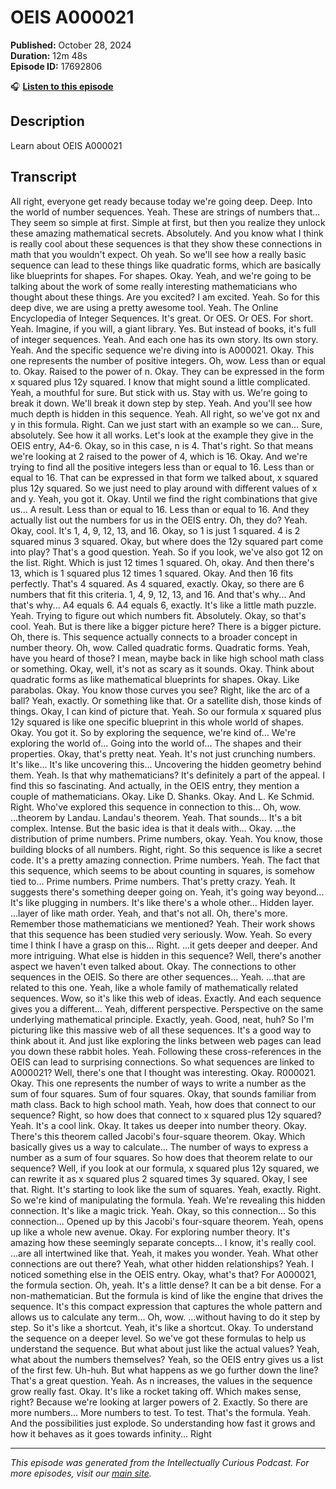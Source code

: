 # OEIS A000021

**Published:** October 28, 2024  
**Duration:** 12m 48s  
**Episode ID:** 17692806

🎧 **[Listen to this episode](https://intellectuallycurious.buzzsprout.com/2529712/episodes/17692806-oeis-a000021)**

## Description

Learn about OEIS A000021

## Transcript

All right, everyone get ready because today we're going deep. Deep. Into the world of number sequences. Yeah. These are strings of numbers that... They seem so simple at first. Simple at first, but then you realize they unlock these amazing mathematical secrets. Absolutely. And you know what I think is really cool about these sequences is that they show these connections in math that you wouldn't expect. Oh yeah. So we'll see how a really basic sequence can lead to these things like quadratic forms, which are basically like blueprints for shapes. For shapes. Okay. Yeah, and we're going to be talking about the work of some really interesting mathematicians who thought about these things. Are you excited? I am excited. Yeah. So for this deep dive, we are using a pretty awesome tool. Yeah. The Online Encyclopedia of Integer Sequences. It's great. Or OES. Or OES. For short. Yeah. Imagine, if you will, a giant library. Yes. But instead of books, it's full of integer sequences. Yeah. And each one has its own story. Its own story. Yeah. And the specific sequence we're diving into is A000021. Okay. This one represents the number of positive integers. Oh, wow. Less than or equal to. Okay. Raised to the power of n. Okay. They can be expressed in the form x squared plus 12y squared. I know that might sound a little complicated. Yeah, a mouthful for sure. But stick with us. Stay with us. We're going to break it down. We'll break it down step by step. Yeah. And you'll see how much depth is hidden in this sequence. Yeah. All right, so we've got nx and y in this formula. Right. Can we just start with an example so we can... Sure, absolutely. See how it all works. Let's look at the example they give in the OEIS entry, A4-6. Okay, so in this case, n is 4. That's right. So that means we're looking at 2 raised to the power of 4, which is 16. Okay. And we're trying to find all the positive integers less than or equal to 16. Less than or equal to 16. That can be expressed in that form we talked about, x squared plus 12y squared. So we just need to play around with different values of x and y. Yeah, you got it. Okay. Until we find the right combinations that give us... A result. Less than or equal to 16. Less than or equal to 16. And they actually list out the numbers for us in the OEIS entry. Oh, they do? Yeah. Okay, cool. It's 1, 4, 9, 12, 13, and 16. Okay, so 1 is just 1 squared. 4 is 2 squared minus 3 squared. Okay, but where does the 12y squared part come into play? That's a good question. Yeah. So if you look, we've also got 12 on the list. Right. Which is just 12 times 1 squared. Oh, okay. And then there's 13, which is 1 squared plus 12 times 1 squared. Okay. And then 16 fits perfectly. That's 4 squared. As 4 squared, exactly. Okay, so there are 6 numbers that fit this criteria. 1, 4, 9, 12, 13, and 16. And that's why... And that's why... A4 equals 6. A4 equals 6, exactly. It's like a little math puzzle. Yeah. Trying to figure out which numbers fit. Absolutely. Okay, so that's cool. Yeah. But is there like a bigger picture here? There is a bigger picture. Oh, there is. This sequence actually connects to a broader concept in number theory. Oh, wow. Called quadratic forms. Quadratic forms. Yeah, have you heard of those? I mean, maybe back in like high school math class or something. Okay, well, it's not as scary as it sounds. Okay. Think about quadratic forms as like mathematical blueprints for shapes. Okay. Like parabolas. Okay. You know those curves you see? Right, like the arc of a ball? Yeah, exactly. Or something like that. Or a satellite dish, those kinds of things. Okay, I can kind of picture that. Yeah. So our formula x squared plus 12y squared is like one specific blueprint in this whole world of shapes. Okay. You got it. So by exploring the sequence, we're kind of... We're exploring the world of... Going into the world of... The shapes and their properties. Okay, that's pretty neat. Yeah. It's not just crunching numbers. It's like... It's like uncovering this... Uncovering the hidden geometry behind them. Yeah. Is that why mathematicians? It's definitely a part of the appeal. I find this so fascinating. And actually, in the OEIS entry, they mention a couple of mathematicians. Okay. Like D. Shanks. Okay. And L. Ke Schmid. Right. Who've explored this sequence in connection to this... Oh, wow. ...theorem by Landau. Landau's theorem. Yeah. That sounds... It's a bit complex. Intense. But the basic idea is that it deals with... Okay. ...the distribution of prime numbers. Prime numbers, okay. Yeah. You know, those building blocks of all numbers. Right, right. So this sequence is like a secret code. It's a pretty amazing connection. Prime numbers. Yeah. The fact that this sequence, which seems to be about counting in squares, is somehow tied to... Prime numbers. Prime numbers. That's pretty crazy. Yeah. It suggests there's something deeper going on. Yeah, it's going way beyond... It's like plugging in numbers. It's like there's a whole other... Hidden layer. ...layer of like math order. Yeah, and that's not all. Oh, there's more. Remember those mathematicians we mentioned? Yeah. Their work shows that this sequence has been studied very seriously. Wow. Yeah. So every time I think I have a grasp on this... Right. ...it gets deeper and deeper. And more intriguing. What else is hidden in this sequence? Well, there's another aspect we haven't even talked about. Okay. The connections to other sequences in the OEIS. So there are other sequences... Yeah. ...that are related to this one. Yeah, like a whole family of mathematically related sequences. Wow, so it's like this web of ideas. Exactly. And each sequence gives you a different... Yeah, different perspective. Perspective on the same underlying mathematical principle. Exactly, yeah. Good, neat, huh? So I'm picturing like this massive web of all these sequences. It's a good way to think about it. And just like exploring the links between web pages can lead you down these rabbit holes. Yeah. Following these cross-references in the OEIS can lead to surprising connections. So what sequences are linked to A000021? Well, there's one that I thought was interesting. Okay. R000021. Okay. This one represents the number of ways to write a number as the sum of four squares. Sum of four squares. Okay, that sounds familiar from math class. Back to high school math. Yeah, how does that connect to our sequence? Right, so how does that connect to x squared plus 12y squared? Yeah. It's a cool link. Okay. It takes us deeper into number theory. Okay. There's this theorem called Jacobi's four-square theorem. Okay. Which basically gives us a way to calculate... The number of ways to express a number as a sum of four squares. So how does that theorem relate to our sequence? Well, if you look at our formula, x squared plus 12y squared, we can rewrite it as x squared plus 2 squared times 3y squared. Okay, I see that. Right. It's starting to look like the sum of squares. Yeah, exactly. Right. So we're kind of manipulating the formula. Yeah. We're revealing this hidden connection. It's like a magic trick. Yeah. Okay, so this connection... So this connection... Opened up by this Jacobi's four-square theorem. Yeah, opens up like a whole new avenue. Okay. For exploring number theory. It's amazing how these seemingly separate concepts... I know, it's really cool. ...are all intertwined like that. Yeah, it makes you wonder. Yeah. What other connections are out there? Yeah, what other hidden relationships? Yeah. I noticed something else in the OEIS entry. Okay, what's that? For A000021, the formula section. Oh, yeah. It's a little dense? It can be a bit dense. For a non-mathematician. But the formula is kind of like the engine that drives the sequence. It's this compact expression that captures the whole pattern and allows us to calculate any term... Oh, wow. ...without having to do it step by step. So it's like a shortcut. Yeah, it's like a shortcut. Okay. To understand the sequence on a deeper level. So we've got these formulas to help us understand the sequence. But what about just like the actual values? Yeah, what about the numbers themselves? Yeah, so the OEIS entry gives us a list of the first few. Uh-huh. But what happens as we go further down the line? That's a great question. Yeah. As n increases, the values in the sequence grow really fast. Okay. It's like a rocket taking off. Which makes sense, right? Because we're looking at larger powers of 2. Exactly. So there are more numbers... More numbers to test. To test. That's the formula. Yeah. And the possibilities just explode. So understanding how fast it grows and how it behaves as it goes towards infinity... Right

---
*This episode was generated from the Intellectually Curious Podcast. For more episodes, visit our [main site](https://intellectuallycurious.buzzsprout.com).*
